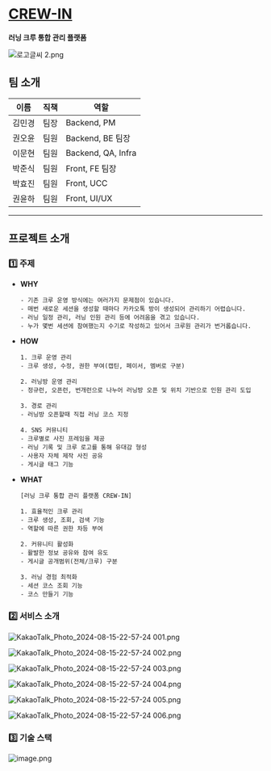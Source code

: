 # [CREW-IN](https://crew-in.site/login)

**러닝 크루 통합 관리 플랫폼**

![로고글씨 2.png](exec/images/mainLogo.png)

## 팀 소개

| 이름 | 직책 | 역할 |
| --- | --- | --- |
| 김민경 | 팀장 | Backend, PM |
| 권오윤 | 팀원 | Backend, BE 팀장  |
| 이문현 | 팀원 | Backend, QA, Infra |
| 박준식 | 팀원 | Front, FE 팀장 |
| 박효진 | 팀원 | Front, UCC  |
| 권윤하 | 팀원 | Front, UI/UX |

---

## 프로젝트 소개

### 1️⃣ 주제

- **WHY**
    
    ```
    - 기존 크루 운영 방식에는 여러가지 문제점이 있습니다.
    - 매번 새로운 세션을 생성할 때마다 카카오톡 방이 생성되어 관리하기 어렵습니다.
    - 러닝 일정 관리, 러닝 인원 관리 등에 어려움을 겪고 있습니다.
    - 누가 몇번 세션에 참여했는지 수기로 작성하고 있어서 크루원 관리가 번거롭습니다. 
    ```
    
- **HOW**
    
    ```
    1. 크루 운영 관리
    - 크루 생성, 수정, 권한 부여(캡틴, 페이서, 멤버로 구분)
    
    2. 러닝방 운영 관리
    - 정규런, 오픈런, 번개런으로 나누어 러닝방 오픈 및 위치 기반으로 인원 관리 도입
    
    3. 경로 관리
    - 러닝방 오픈할때 직접 러닝 코스 지정 
    
    4. SNS 커뮤니티
    - 크루별로 사진 프레임을 제공
    - 러닝 기록 및 크루 로고를 통해 유대감 형성
    - 사용자 자체 제작 사진 공유
    - 게시글 태그 기능
    ```
    
- **WHAT**
    
    ```
    [러닝 크루 통합 관리 플랫폼 CREW-IN]
    
    1. 효율적인 크루 관리
    - 크루 생성, 조회, 검색 기능
    - 역할에 따른 권한 차등 부여
    
    2. 커뮤니티 활성화
    - 활발한 정보 공유와 참여 유도
    - 게시글 공개범위(전체/크루) 구분
    
    3. 러닝 경험 최적화
    - 세션 코스 조회 기능
    - 코스 만들기 기능 
    ```
    

### 2️⃣ 서비스 소개

![KakaoTalk_Photo_2024-08-15-22-57-24 001.png](exec/images/introduction1.png)

![KakaoTalk_Photo_2024-08-15-22-57-24 002.png](exec/images/introduction2.png)

![KakaoTalk_Photo_2024-08-15-22-57-24 003.png](exec/images/introduction3.png)

![KakaoTalk_Photo_2024-08-15-22-57-24 004.png](exec/images/introduction4.png)

![KakaoTalk_Photo_2024-08-15-22-57-24 005.png](exec/images/introduction5.png)

![KakaoTalk_Photo_2024-08-15-22-57-24 006.png](exec/images/introduction6.png)

### 3️⃣ 기술 스택

![image.png](exec/images/architecture.png)
